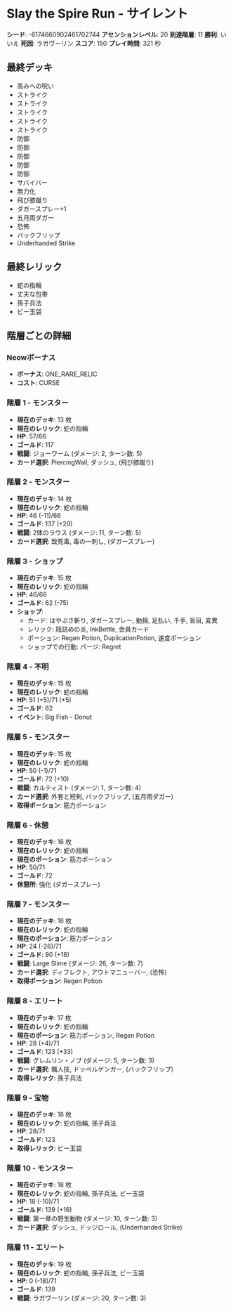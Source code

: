 # Slay the Spire Run - サイレント

**シード**: -6174660902461702744
**アセンションレベル**: 20
**到達階層**: 11
**勝利**: いいえ
**死因**: ラガヴーリン
**スコア**: 150
**プレイ時間**: 321 秒

## 最終デッキ
- 高みへの呪い
- ストライク
- ストライク
- ストライク
- ストライク
- ストライク
- 防御
- 防御
- 防御
- 防御
- 防御
- サバイバー
- 無力化
- 飛び膝蹴り
- ダガースプレー+1
- 五月雨ダガー
- 恐怖
- バックフリップ
- Underhanded Strike

## 最終レリック
- 蛇の指輪
- 丈夫な包帯
- 孫子兵法
- ビー玉袋

## 階層ごとの詳細

### Neowボーナス
- **ボーナス**: ONE_RARE_RELIC
- **コスト**: CURSE

### 階層 1 - モンスター
- **現在のデッキ**: 13 枚
- **現在のレリック**: 蛇の指輪
- **HP**: 57/66
- **ゴールド**: 117
- **戦闘**: ジョーワーム (ダメージ: 2, ターン数: 5)
- **カード選択**: PiercingWail, ダッシュ, (飛び膝蹴り)

### 階層 2 - モンスター
- **現在のデッキ**: 14 枚
- **現在のレリック**: 蛇の指輪
- **HP**: 46 (-11)/66
- **ゴールド**: 137 (+20)
- **戦闘**: 2体のラウス (ダメージ: 11, ターン数: 5)
- **カード選択**: 致死毒, 毒の一刺し, (ダガースプレー)

### 階層 3 - ショップ
- **現在のデッキ**: 15 枚
- **現在のレリック**: 蛇の指輪
- **HP**: 46/66
- **ゴールド**: 62 (-75)
- **ショップ**:
  - カード: はやぶさ斬り, ダガースプレー, 動揺, 足払い, 千手, 盲目, 変異
  - レリック: 瓶詰めの炎, InkBottle, 会員カード
  - ポーション: Regen Potion, DuplicationPotion, 速度ポーション
  - ショップでの行動: パージ: Regret

### 階層 4 - 不明
- **現在のデッキ**: 15 枚
- **現在のレリック**: 蛇の指輪
- **HP**: 51 (+5)/71 (+5)
- **ゴールド**: 62
- **イベント**: Big Fish - Donut

### 階層 5 - モンスター
- **現在のデッキ**: 15 枚
- **現在のレリック**: 蛇の指輪
- **HP**: 50 (-1)/71
- **ゴールド**: 72 (+10)
- **戦闘**: カルティスト (ダメージ: 1, ターン数: 4)
- **カード選択**: 外套と短剣, バックフリップ, (五月雨ダガー)
- **取得ポーション**: 筋力ポーション

### 階層 6 - 休憩
- **現在のデッキ**: 16 枚
- **現在のレリック**: 蛇の指輪
- **現在のポーション**: 筋力ポーション
- **HP**: 50/71
- **ゴールド**: 72
- **休憩所**: 強化 (ダガースプレー)

### 階層 7 - モンスター
- **現在のデッキ**: 16 枚
- **現在のレリック**: 蛇の指輪
- **現在のポーション**: 筋力ポーション
- **HP**: 24 (-26)/71
- **ゴールド**: 90 (+18)
- **戦闘**: Large Slime (ダメージ: 26, ターン数: 7)
- **カード選択**: ディフレクト, アウトマニューバー, (恐怖)
- **取得ポーション**: Regen Potion

### 階層 8 - エリート
- **現在のデッキ**: 17 枚
- **現在のレリック**: 蛇の指輪
- **現在のポーション**: 筋力ポーション, Regen Potion
- **HP**: 28 (+4)/71
- **ゴールド**: 123 (+33)
- **戦闘**: グレムリン・ノブ (ダメージ: 5, ターン数: 3)
- **カード選択**: 職人技, ドッペルゲンガー, (バックフリップ)
- **取得レリック**: 孫子兵法

### 階層 9 - 宝物
- **現在のデッキ**: 18 枚
- **現在のレリック**: 蛇の指輪, 孫子兵法
- **HP**: 28/71
- **ゴールド**: 123
- **取得レリック**: ビー玉袋

### 階層 10 - モンスター
- **現在のデッキ**: 18 枚
- **現在のレリック**: 蛇の指輪, 孫子兵法, ビー玉袋
- **HP**: 18 (-10)/71
- **ゴールド**: 139 (+16)
- **戦闘**: 第一章の野生動物 (ダメージ: 10, ターン数: 3)
- **カード選択**: ダッシュ, ドッジロール, (Underhanded Strike)

### 階層 11 - エリート
- **現在のデッキ**: 19 枚
- **現在のレリック**: 蛇の指輪, 孫子兵法, ビー玉袋
- **HP**: 0 (-18)/71
- **ゴールド**: 139
- **戦闘**: ラガヴーリン (ダメージ: 20, ターン数: 3)
